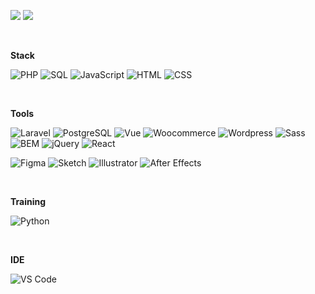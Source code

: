 <p>
<a href="https://www.linkedin.com/in/felipedefarias/"><img src="https://img.shields.io/badge/linkedin-%230077B5.svg?&style=for-the-badge&logo=linkedin&logoColor=white" /></a>
<a href="https://codepen.io/felipedefarias/"><img src="https://img.shields.io/badge/codepen-%23000000.svg?&style=for-the-badge&logo=codepen&logoColor=white" /></a>
</p>

<br>

**Stack**

![PHP](https://img.shields.io/badge/-PHP-494649?logo=PHP&style=for-the-badge)
![SQL](https://img.shields.io/badge/-SQL-494649?logo=PHP&style=for-the-badge)
![JavaScript](https://img.shields.io/badge/-JavaScript-494649?logo=JavaScript&style=for-the-badge)
![HTML](https://img.shields.io/badge/-HTML-494649?logo=HTML5&style=for-the-badge)
![CSS](https://img.shields.io/badge/-CSS-494649?logo=CSS3&style=for-the-badge)

<br>

**Tools**

![Laravel](https://img.shields.io/badge/-Laravel-494649?logo=Laravel&style=for-the-badge)
![PostgreSQL](https://img.shields.io/badge/-PostgreSQL-494649?logo=PostgreSQL&style=for-the-badge)
![Vue](https://img.shields.io/badge/-Vue.js-494649?logo=Vue.js&style=for-the-badge)
![Woocommerce](https://img.shields.io/badge/-Woocommerce-494649?logo=Woocommerce&style=for-the-badge)
![Wordpress](https://img.shields.io/badge/-Wordpress-494649?logo=Wordpress&style=for-the-badge)
![Sass](https://img.shields.io/badge/-Sass-494649?logo=Sass&style=for-the-badge)
![BEM](https://img.shields.io/badge/-BEM-494649?logo=BEM&style=for-the-badge)
![jQuery](https://img.shields.io/badge/-jQuery-494649?logo=jQuery&style=for-the-badge)
![React](https://img.shields.io/badge/-React-494649?logo=React&style=for-the-badge)

![Figma](https://img.shields.io/badge/-Figma-494649?logo=Figma&style=for-the-badge)
![Sketch](https://img.shields.io/badge/-Sketch-494649?logo=Sketch&style=for-the-badge)
![Illustrator](https://img.shields.io/badge/-Illustrator-494649?logo=Illustrator&style=for-the-badge)
![After Effects](https://img.shields.io/badge/-After%20Effects-494649?logoColor=fff&style=for-the-badge)

<br>

**Training**

![Python](https://img.shields.io/badge/-Python-494649?style=for-the-badge&logo=Python)

<br>

**IDE**

![VS Code](https://img.shields.io/badge/-VS%20Code-494649?style=for-the-badge&logo=visual-studio-code)
